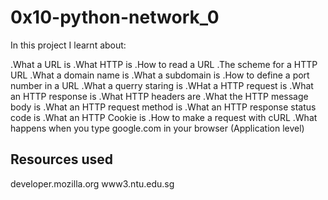 # 0x10-python-network_0

In this project I learnt about:

.What a URL is
.What HTTP is
.How to read a URL
.The scheme for a HTTP URL
.What a domain name is
.What a subdomain is
.How to define a port number in a URL
.What a querry staring is
.WHat a HTTP request is
.What an HTTP response is
.What HTTP headers are
.What the HTTP message body is
.What an HTTP request method is
.What an HTTP response status code is
.What an HTTP Cookie is
.How to make a request with cURL
.What happens when you type google.com in your browser (Application level)
## Resources used
developer.mozilla.org
www3.ntu.edu.sg

